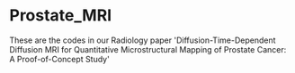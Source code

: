 # Prostate_MRI
 
 These are the codes in our Radiology paper 'Diffusion-Time-Dependent Diffusion MRI for Quantitative Microstructural Mapping of Prostate Cancer: A Proof-of-Concept Study'
